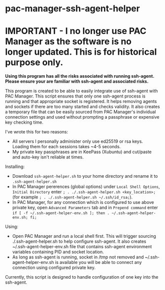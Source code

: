 # pac-manager-ssh-agent-helper

# IMPORTANT - I no longer use PAC Manager as the software is no longer updated. This is for historical purpose only.

**Using this program has all the risks associated with running ssh-agent. Please ensure your are familiar with ssh-agent and associated risks.**

This program is created to be able to easily integrate use of ssh-agent with PAC Manager. This script ensures that only one ssh-agent process is running and that appropriate socket is registered. It helps removing agents and sockets if there are too many started and checks validity. It also creates a temporary file that can be easily sourced from PAC Manager's individual connection settings and used without prompting a passphrase or expensive key checking time.

I've wrote this for two reasons:
  * All servers I personally administer only use ed25519 or rsa keys. Loading them for each sessions takes ~4-5 seconds.
  * My private key passphrases are in KeePass (Xubuntu) and cut/paste and auto-key isn't reliable at times.

Installing:
  * Download `ssh-agent-helper.sh` to your home directory and rename it to `.ssh-agent-helper.sh`
  * In PAC Manager pererences (global options) under `Local Shell Options`, `Initial Directory` enter `; . ./.ssh-agent-helper.sh <key_location>;` (for example `; . ./.ssh-agent-helper.sh ~/.ssh/id_rsa;`).
  * In PAC Manager, for any connection which is configured to use above private key, open `Advanced Parameters` tab and in `Prepend command` enter `if [ -f ~/.ssh-agent-helper-env.sh ]; then . ~/.ssh-agent-helper-env.sh; fi;`

Using:
  * Open PAC Manager and run a local shell first. This will trigger sourcing ./.ssh-agent-helper.sh to help configure ssh-agent. It also creates ~/.ssh-agent-helper-env.sh file that contains ssh-agent environment variables containing PID and socket location.
  * As long as ssh-agent is running, socket in /tmp not removed and ~/.ssh-agent-helper-env.sh is available you will be able to connect any connection using configured private key.

Currently, this script is designed to handle configuration of one key into the ssh-agent.
